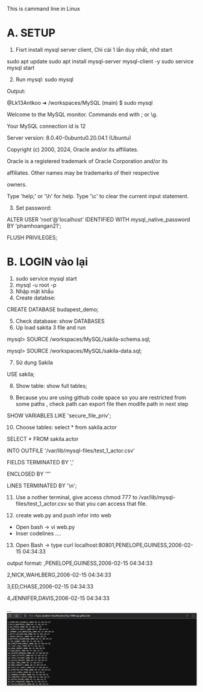 This is cammand line in Linux

# A. SETUP

1. Fisrt install mysql server client, Chỉ cài 1 lần duy nhất, nhớ start

sudo apt update
sudo apt install mysql-server mysql-client -y
sudo service mysql start

2. Run mysql:  sudo mysql


Output: 

@Lk13Antkoo ➜ /workspaces/MySQL (main) $ sudo mysql

Welcome to the MySQL monitor.  Commands end with ; or \g.

Your MySQL connection id is 12

Server version: 8.0.40-0ubuntu0.20.04.1 (Ubuntu)

Copyright (c) 2000, 2024, Oracle and/or its affiliates.

Oracle is a registered trademark of Oracle Corporation and/or its

affiliates. Other names may be trademarks of their respective

owners.


Type 'help;' or '\h' for help. Type '\c' to clear the current input statement.

3. Set password:

ALTER USER 'root'@'localhost' IDENTIFIED WITH mysql_native_password BY 'phamhoangan21';

FLUSH PRIVILEGES;


# B. LOGIN vào lại

1. sudo service mysql start
2. mysql -u root -p
3. Nhập mật khẩu
4. Create databse:

CREATE DATABASE budapest_demo;

5. Check database: 
show DATABASES
6. Up load sakita 3 file and run

mysql> SOURCE /workspaces/MySQL/sakila-schema.sql;

mysql> SOURCE /workspaces/MySQL/sakila-data.sql;


7. Sử dụng Sakila

USE sakila;

8. Show table: show full tables;

9. Because you are using github code space so you are restricted from some paths , check path can export file then modife path in next step

SHOW VARIABLES LIKE 'secure_file_priv';


10. Choose tables: select * from sakila.actor

SELECT * FROM sakila.actor

INTO OUTFILE '/var/lib/mysql-files/test_1_actor.csv'  

FIELDS TERMINATED BY ','

ENCLOSED BY '"'  

LINES TERMINATED BY '\n';

11. Use a nother terminal, give access chmod 777 to /var/lib/mysql-files/test_1_actor.csv so that you can access that file.

12. create web.py and push infor into web

- Open bash -> vi web.py
- Inser codelines .... 

13. Open Bash -> type curl localhost:80801,PENELOPE,GUINESS,2006-02-15 04:34:33

output format: 
,PENELOPE,GUINESS,2006-02-15 04:34:33

2,NICK,WAHLBERG,2006-02-15 04:34:33

3,ED,CHASE,2006-02-15 04:34:33

4,JENNIFER,DAVIS,2006-02-15 04:34:33

...
![alt text](image.png)
